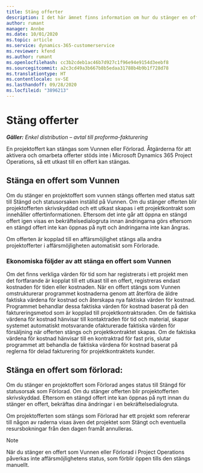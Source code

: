 ```yaml
---
title: Stäng offerter
description: I det här ämnet finns information om hur du stänger en offert i Project Operations.
author: rumant
manager: Annbe
ms.date: 10/01/2020
ms.topic: article
ms.service: dynamics-365-customerservice
ms.reviewer: kfend
ms.author: rumant
ms.openlocfilehash: cc3b2cdeb1ac46b7d927c1f96e94e9154d3eebf8
ms.sourcegitcommit: a2c3cd49a3b667b8b5edaa31788b4b9b1f728d78
ms.translationtype: HT
ms.contentlocale: sv-SE
ms.lasthandoff: 09/28/2020
ms.locfileid: "3896213"
---
```

# <a name="close-quotes"></a>Stäng offerter 

_**Gäller:** Enkel distribution – avtal till proforma-fakturering_

En projektoffert kan stängas som Vunnen eller Förlorad. Åtgärderna för att aktivera och omarbeta offerter stöds inte i Microsoft Dynamics 365 Project Operations, så ett utkast till en offert kan stängas.

## <a name="close-a-quote-as-won"></a>Stänga en offert som Vunnen

Om du stänger en projektoffert som vunnen stängs offerten med status satt till Stängd och statusorsaken inställd på Vunnen. Om du stänger offerten blir projektofferten skrivskyddad och ett utkast skapas i ett projektkontrakt som innehåller offertinformationen. Eftersom det inte går att öppna en stängd offert igen visas en bekräftelsedialogruta innan ändringarna görs eftersom en stängd offert inte kan öppnas på nytt och ändringarna inte kan ångras.

Om offerten är kopplad till en affärsmöjlighet stängs alla andra projektofferter i affärsmöjligheten automatiskt som Förlorade.

### <a name="financial-impact-of-closing-a-quote-as-won"></a>Ekonomiska följder av att stänga en offert som Vunnen

Om det finns verkliga värden för tid som har registrerats i ett projekt men det fortfarande är kopplat till ett utkast till en offert, registreras endast kostnaden för tiden eller kostnaden. När en offert stängs som Vunnen omstrukturerar programmet kostnaderna genom att återföra de äldre faktiska värdena för kostnad och återskapa nya faktiska värden för kostnad. Programmet behandlar dessa faktiska värden för kostnad baserat på den faktureringsmetod som är kopplad till projektkontraktsraden. Om de faktiska värdena för kostnad hänvisar till kontaktraden för tid och material, skapar systemet automatiskt motsvarande ofakturerade faktiska värden för försäljning när offerten stängs och projektkontraktet skapas. Om de faktiska värdena för kostnad hänvisar till en kontraktrad för fast pris, slutar programmet att behandla de faktiska värdena för kostnad baserat på reglerna för delad fakturering för projektkontraktets kunder.

## <a name="closing-a-quote-as-lost"></a>Stänga en offert som förlorad:

Om du stänger en projektoffert som Förlorad anges status till Stängd för statusorsak som Förlorad. Om du stänger offerten blir projektofferten skrivskyddad. Eftersom en stängd offert inte kan öppnas på nytt innan du stänger en offert, bekräftas dina ändringar i en bekräftelsedialogruta.

Om projektofferten som stängs som Förlorad har ett projekt som refererar till någon av raderna visas även det projektet som Stängt och eventuella resursbokningar från den dagen framåt annulleras.

> [!NOTE]
> När du stänger en offert som Vunnen eller Förlorad i Project Operations påverkas inte affärsmöjlighetens status, som förblir öppen tills den stängs manuellt.
